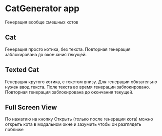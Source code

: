 # CatGenerator app
Генерация вообще смешных котов

## Cat
Генерация просто котика, без текста. Повторная генерация заблокирована до окончания текущей.

## Texted Cat
Генерация крутого котика, с текстом внизу. Для генерации обязательно нужен ввод текста. Поле текста во время генерации заблокировано. Повторная генерация заблокирована до окончания текущей.

## Full Screen View
По нажатию на кнопку Открыть (только после генерации кота) можно открыть кота в модальном окне и зазумить чтобы он разглядеть поближе
